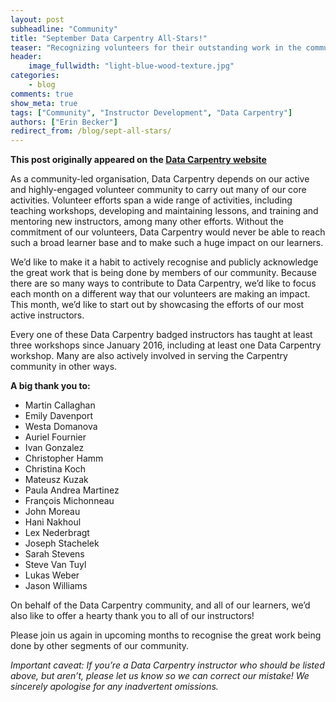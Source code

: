 ```yaml
---
layout: post
subheadline: "Community"
title: "September Data Carpentry All-Stars!"
teaser: "Recognizing volunteers for their outstanding work in the community."
header:
    image_fullwidth: "light-blue-wood-texture.jpg"
categories:
    - blog
comments: true
show_meta: true
tags: ["Community", "Instructor Development", "Data Carpentry"]
authors: ["Erin Becker"]
redirect_from: /blog/sept-all-stars/
--- 
```


**This post originally appeared on the [Data Carpentry website](https://datacarpentry.org)**

As a community-led organisation, Data Carpentry depends on our active and highly-engaged volunteer community to carry out many of our core activities. Volunteer efforts span a wide range of activities, including teaching workshops, developing and maintaining lessons, and training and mentoring new instructors, among many other efforts. Without the commitment of our volunteers, Data Carpentry would never be able to reach such a broad learner base and to make such a huge impact on our learners.

We’d like to make it a habit to actively recognise and publicly acknowledge the great work that is being done by members of our community. Because there are so many ways to contribute to Data Carpentry, we’d like to focus each month on a different way that our volunteers are making an impact. This month, we’d like to start out by showcasing the efforts of our most active instructors. 

Every one of these Data Carpentry badged instructors has taught at least three workshops since January 2016, including at least one Data Carpentry workshop. Many are also actively involved in serving the Carpentry community in other ways. 

**A big thank you to:**

- Martin Callaghan
- Emily Davenport
- Westa Domanova
- Auriel Fournier
- Ivan Gonzalez
- Christopher Hamm
- Christina Koch
- Mateusz Kuzak
- Paula Andrea Martinez
- François Michonneau
- John Moreau
- Hani Nakhoul
- Lex Nederbragt
- Joseph Stachelek
- Sarah Stevens
- Steve Van Tuyl
- Lukas Weber
- Jason Williams

On behalf of the Data Carpentry community, and all of our learners, we’d also like to offer a hearty thank you to all of our instructors! 

Please join us again in upcoming months to recognise the great work being done by other segments of our community.

*Important caveat: If you’re a Data Carpentry instructor who should be listed above, but aren’t, please let us know so we can correct our mistake! We sincerely apologise for any inadvertent omissions.*
